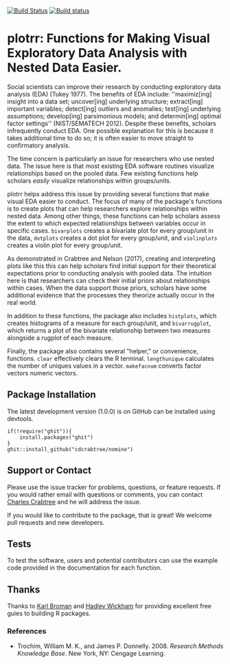 [![Build Status](https://travis-ci.org/cdcrabtree/nomine.svg?branch=master)](https://travis-ci.org/cdcrabtree/nomine) [![Build status](https://ci.appveyor.com/api/projects/status/github/cdcrabtree/nomine?svg=true)](https://ci.appveyor.com/api/projects/status/github/cdcrabtree/) 

# plotrr: Functions for Making Visual Exploratory Data Analysis with Nested Data Easier.

Social scientists can improve their research by conducting exploratory data analysis (EDA) (Tukey 1977). The benefits of EDA include: ''maximiz[ing] insight into a data set; uncover[ing] underlying structure; extract[ing] important variables; detect[ing] outliers and anomalies; test[ing] underlying assumptions; develop[ing] parsimonious models; and determin[ing] optimal factor settings'' (NIST/SEMATECH 2012). Despite these benefits, scholars infrequently conduct EDA. One possible explanation for this is because it takes additional time to do so; it is often easier to move straight to confirmatory analysis.  

The time concern is particularly an issue for researchers who use nested data. The issue here is that most existing EDA software routines visualize relationships based on the pooled data. Few existing functions help scholars _easily_ visualize relationships within groups/units. 

plotrr helps address this issue by providing several functions that make visual EDA easier to conduct.  The focus of many of the package's functions is to create plots that can help researchers explore relationships within nested data. Among other things, these functions can help scholars assess the extent to which expected relationships between variables occur in specific cases. `bivarplots` creates a bivariate plot for every group/unit in the data, `dotplots` creates a dot plot for every group/unit, and `violinplots` creates a violin plot for every group/unit. 

As demonstrated in Crabtree and Nelson (2017), creating and interpreting plots like this this can help scholars find initial support for their theoretical expectations prior to conducting analysis with pooled data. The intuition here is that researchers can check their initial priors about relationships within cases. When the data support those priors, scholars have some additional evidence that the processes they theorize actually occur in the real world.

In addition to these functions, the package also includes `histplots`, which creates histograms of a measure for each group/unit, and `bivarrugplot`, which returns a plot of the bivariate relationship between two measures alongside a rugplot of each measure.

Finally, the package also contains several "helper," or convenience, functions. `clear` effectively clears the R terminal. `lengthunique` calculates the number of uniques values in a vector. `makefacnum` converts factor vectors numeric vectors.

## Package Installation
The latest development version (1.0.0) is on GitHub can be installed using devtools.

```
if(!require("ghit")){
    install.packages("ghit")
}
ghit::install_github("cdcrabtree/nomine")
```

## Support or Contact
Please use the issue tracker for problems, questions, or feature requests. If you would rather email with questions or comments, you can contact [Charles Crabtree](mailto:ccrabtr@umich.edu) and he will address the issue.

If you would like to contribute to the package, that is great! We welcome pull requests and new developers.

## Tests
To test the software, users and potential contributors can use the example code provided in the documentation for each function.

## Thanks
Thanks to [Karl Broman](https://github.com/kbroman) and [Hadley Wickham]() for providing excellent free guies to building R packages.

### References
- Trochim, William M. K., and James P. Donnelly. 2008. _Research Methods Knowledge Base_. New York, NY: Cengage Learning.
